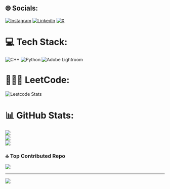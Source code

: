 

## 🌐 Socials:
[![Instagram](https://img.shields.io/badge/Instagram-%23E4405F.svg?logo=Instagram&logoColor=white)](https://instagram.com/connergroth) [![LinkedIn](https://img.shields.io/badge/LinkedIn-%230077B5.svg?logo=linkedin&logoColor=white)](https://linkedin.com/in/connergroth) [![X](https://img.shields.io/badge/X-black.svg?logo=X&logoColor=white)](https://x.com/connergroth1) 

# 💻 Tech Stack:
![C++](https://img.shields.io/badge/c++-%2300599C.svg?style=for-the-badge&logo=c%2B%2B&logoColor=white) ![Python](https://img.shields.io/badge/python-3670A0?style=for-the-badge&logo=python&logoColor=ffdd54) ![Adobe Lightroom](https://img.shields.io/badge/Adobe%20Lightroom-31A8FF.svg?style=for-the-badge&logo=Adobe%20Lightroom&logoColor=white)
# 👨🏻‍💻 LeetCode:
![Leetcode Stats](https://leetcard.jacoblin.cool/connergroth?ext=activity)
# 📊 GitHub Stats:
![](https://github-readme-stats.vercel.app/api?username=connergroth&theme=dark&hide_border=false&include_all_commits=true&count_private=false)<br/>
![](https://github-readme-streak-stats.herokuapp.com/?user=connergroth&theme=dark&hide_border=false)<br/>
![](https://github-readme-stats.vercel.app/api/top-langs/?username=connergroth&theme=dark&hide_border=false&include_all_commits=true&count_private=false&layout=compact)

### 🔝 Top Contributed Repo
![](https://github-contributor-stats.vercel.app/api?username=connergroth&limit=5&theme=dark&combine_all_yearly_contributions=true)

---
[![](https://visitcount.itsvg.in/api?id=connergroth&icon=0&color=0)](https://visitcount.itsvg.in)


